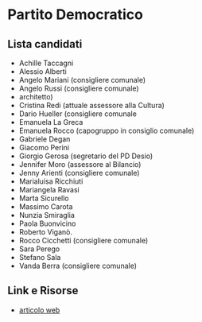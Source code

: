 # Partito Democratico

## Lista candidati

- Achille Taccagni
- Alessio Alberti
- Angelo Mariani (consigliere comunale)
- Angelo Russi (consigliere comunale)
- architetto)
- Cristina Redi (attuale assessore alla Cultura)
- Dario Hueller (consigliere comunale
- Emanuela La Greca
- Emanuela Rocco (capogruppo in consiglio comunale)
- Gabriele Degan
- Giacomo Perini
- Giorgio Gerosa (segretario del PD Desio)
- Jennifer Moro (assessore al Bilancio)
- Jenny Arienti (consigliere comunale)
- Marialuisa Ricchiuti
- Mariangela Ravasi
- Marta Sicurello
- Massimo Carota
- Nunzia Smiraglia
- Paola Buonvicino
- Roberto Viganò.
- Rocco Cicchetti (consigliere comunale)
- Sara Perego
- Stefano Sala
- Vanda Berra (consigliere comunale)

## Link e Risorse

- [articolo web](http://www.pddesio.com/?p=836)
